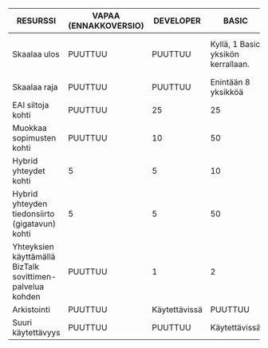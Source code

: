 |RESURSSI|VAPAA (ENNAKKOVERSIO)|DEVELOPER|BASIC|VAKIO|PREMIUM|
|---|---|---|---|---|---|
|Skaalaa ulos|PUUTTUU|PUUTTUU|Kyllä, 1 Basic yksikön kerrallaan. |Kyllä, 1 vakio yksikön kerrallaan. |Kyllä, 1 Premium yksikön kerrallaan. |
|Skaalaa raja|PUUTTUU|PUUTTUU|Enintään 8 yksikköä |Enintään 8 yksikköä |Enintään 8 yksikköä|
|EAI siltoja kohti|PUUTTUU|25|25|125|500|
|Muokkaa sopimusten kohti|PUUTTUU|10|50|250|1 000|
|Hybrid yhteydet kohti|5|5|10|50|100|
|Hybrid yhteyden tiedonsiirto (gigatavun) kohti|5|5|50|250|500|
|Yhteyksien käyttämällä BizTalk sovittimen-palvelua kohden|PUUTTUU|1|2|5|25|
|Arkistointi|PUUTTUU|Käytettävissä|PUUTTUU|PUUTTUU|Käytettävissä|
|Suuri käytettävyys |PUUTTUU|PUUTTUU|Käytettävissä|Käytettävissä|Käytettävissä|
